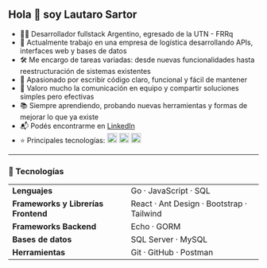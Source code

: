 <h2>Hola 👋 soy Lautaro Sartor</h2>

<ul>
  <li>👨‍💻 Desarrollador fullstack Argentino, egresado de la UTN - FRRq</li>
  <li>💼 Actualmente trabajo en una empresa de logística desarrollando APIs, interfaces web y bases de datos</li>
  <li>🛠 Me encargo de tareas variadas: desde nuevas funcionalidades hasta reestructuración de sistemas existentes</li>
  <li>🧠 Apasionado por escribir código claro, funcional y fácil de mantener</li>
  <li>🤝 Valoro mucho la comunicación en equipo y compartir soluciones simples pero efectivas</li>
  <li>📚 Siempre aprendiendo, probando nuevas herramientas y formas de mejorar lo que ya existe</li>
  <li>📬 Podés encontrarme en <a href="https://www.linkedin.com/in/lautarosartor/" target="_blank">LinkedIn</a></li>
  <li>
    ⭐ Principales tecnologías:
    <img src="https://cdn.jsdelivr.net/gh/devicons/devicon/icons/react/react-original.svg" width="20" alt="React" title="React"/>
    <img src="https://cdn.jsdelivr.net/gh/devicons/devicon/icons/go/go-original.svg" width="20" alt="Go" title="Go"/>
    <img src="https://cdn.jsdelivr.net/gh/devicons/devicon/icons/microsoftsqlserver/microsoftsqlserver-plain.svg" width="20" alt="SQL Server" title="SQL Server"/>
  </li>
</ul>
<hr/>

<h3>🧰 Tecnologías</h3>
<table>
  <tbody>
    <tr>
      <td><strong>Lenguajes</strong></td>
      <td>Go · JavaScript · SQL</td>
    </tr>
    <tr>
      <td><strong>Frameworks y Librerías Frontend</strong></td>
      <td>React · Ant Design · Bootstrap · Tailwind</td>
    </tr>
    <tr>
      <td><strong>Frameworks Backend</strong></td>
      <td>Echo · GORM</td>
    </tr>
    <tr>
      <td><strong>Bases de datos</strong></td>
      <td>SQL Server · MySQL</td>
    </tr>
    <tr>
      <td><strong>Herramientas</strong></td>
      <td>Git · GitHub · Postman</td>
    </tr>
  </tbody>
</table>
